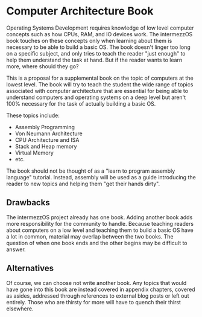 # Computer Architecture Book

Operating Systems Development requires knowledge of low level computer concepts
such as how CPUs, RAM, and IO devices work. The intermezzOS book touches on
these concepts only when learning about them is necessary to be able to build a
basic OS. The book doesn't linger too long on a specific subject, and only tries
to teach the reader "just enough" to help them understand the task at hand. But
if the reader wants to learn more, where should they go?

This is a proposal for a supplemental book on the topic of computers at the
lowest level. The book will try to teach the student the wide range of topics
associated with computer architecture that are essential for being able to
understand computers and operating systems on a deep level but aren't 100% necessary
for the task of actually building a basic OS.

These topics include:
  * Assembly Programming
  * Von Neumann Architecture
  * CPU Architecture and ISA
  * Stack and Heap memory
  * Virtual Memory
  * etc.

The book should not be thought of as a "learn to program assembly language"
tutorial. Instead, assembly will be used as a guide introducing the reader to new
topics and helping them "get their hands dirty".

## Drawbacks

The intermezzOS project already has one book. Adding another book adds more
responsibility for the community to handle. Because teaching readers about computers
on a low level and teaching them to build a basic OS have a lot in common,
material may overlap between the two books. The question of when one book
ends and the other begins may be difficult to answer.

## Alternatives

Of course, we can choose not write another book. Any topics that would have gone
into this book are instead covered in appendix chapters, covered as asides, addressed
through references to external blog posts or left out entirely. Those who are thirsty
for more will have to quench their thirst elsewhere.
